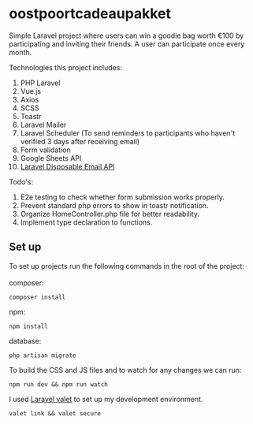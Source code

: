 # oostpoortcadeaupakket

Simple Laravel project where users can win a goodie bag worth €100 by participating and inviting their friends. A user can participate once every month.

Technologies this project includes:
1. PHP Laravel
2. Vue.js
3. Axios
4. SCSS
5. Toastr
6. Laravel Mailer
7. Laravel Scheduler (To send reminders to participants who haven't verified 3 days after receiving email)
8. Form validation
9. Google Sheets API
10. <a target="_blank" href="https://github.com/Propaganistas/Laravel-Disposable-Email">Laravel Disposable Email API</a>

Todo's:
1. E2e testing to check whether form submission works properly.
2. Prevent standard php errors to show in toastr notification.
3. Organize HomeController.php file for better readability.
4. Implement type declaration to functions.

## Set up
To set up projects run the following commands in the root of the project:<br><br>
composer:
<pre><code>composer install</code></pre>
npm:
<pre><code>npm install</code></pre>
database:
<pre><code>php artisan migrate</code></pre>

To build the CSS and JS files and to watch for any changes we can run:
<pre><code>npm run dev && npm run watch</code></pre>

I used <a target="_blank" href="https://laravel.com/docs/10.x/valet">Laravel valet</a> to set up my development environment.
<pre><code>valet link && valet secure</code></pre>


